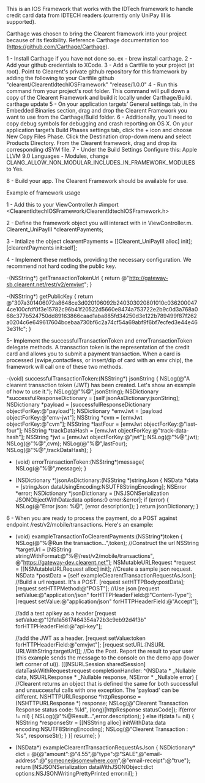 This is an IOS Framework that works with the IDTech framework to handle credit card data from IDTECH readers (currently only UniPay III is supported).

Carthage was chosen to bring the Clearent framework into your project because of its flexibility.  Reference Carthage documentation too (https://github.com/Carthage/Carthage).

1 - Install Carthage if you have not done so. ex - brew install carthage.
2 - Add your github credentials to XCode.
3 - Add a Cartfile to your project (at root). Point to Clearent's private github repository for this framework by adding the following to your Cartfile
    github "clearent/ClearentIdtechIOSFramework" "release/1.0.0"
4 - Run this command from your project's root folder. This command will pull down a copy of the Clearent Framework and build it locally under Carthage/Build. 
    carthage update
5 - On your application targets’ General settings tab, in the Embedded Binaries section, drag and drop the Clearent Framework you want to use from the Carthage/Build folder.
6 - Additionally, you'll need to copy debug symbols for debugging and crash reporting on OS X.
    On your application target’s Build Phases settings tab, click the + icon and choose New Copy Files Phase.
    Click the Destination drop-down menu and select Products Directory.
    From the Clearent framework, drag and drop its corresponding dSYM file.
7 - Under the Build Settings Configure this: Apple LLVM 9.0 Languages - Modules, change CLANG_ALLOW_NON_MODULAR_INCLUDES_IN_FRAMEWORK_MODULES to Yes.

8 - Build your app. The Clearent Framework should be available for use.

Example of framework usage 

1 - Add this to your ViewController.h
#import <ClearentIdtechIOSFramework/ClearentIdtechIOSFramework.h>

2 - Define the framework object you will interact with in ViewController.m.
Clearent_UniPayIII *clearentPayments;

3 - Intialize the object
clearentPayments = [[Clearent_UniPayIII alloc]  init];
[clearentPayments init:self];

4 - Implement these methods, providing the necessary configuration. We recommend not hard coding the public key. 

-(NSString*) getTransactionTokenUrl {
    return @"http://gateway-sb.clearent.net/rest/v2/emvjwt";
}

-(NSString*) getPublicKey {
return @"307a301406072a8648ce3d020106092b240303020801010c0362000474ce100cfdf0f3e15782c96b41f20522d5660e8474a753722e2b9c0d3a768a068c377b524750dd89163866caad1aba885fd34250d3e122b789499f87f262a0204c6e649617604bcebaa730bf6c2a74cf54a69abf9f6bf7ecfed3e44e463e31fc";
}

5- Implement the successfulTransactionToken and errorTransactionToken delegate methods. A transaction token is the representation of the credit card and allows you to submit a payment transaction.
When a card is processed (swipe,contactless, or insert/dip of card with an emv chip), the framework will call one of these two methods.

-(void) successfulTransactionToken:(NSString*) jsonString {
    NSLog(@"A clearent transaction token (JWT) has been created. Let's show an example of how to use it.");
    NSLog(@"%@",jsonString);
    NSDictionary *successfulResponseDictionary = [self jsonAsDictionary:jsonString];
    NSDictionary *payload = [successfulResponseDictionary objectForKey:@"payload"];
    NSDictionary *emvJwt = [payload objectForKey:@"emv-jwt"];
    NSString *cvm = [emvJwt objectForKey:@"cvm"];
    NSString *lastFour = [emvJwt objectForKey:@"last-four"];
    NSString *trackDataHash = [emvJwt objectForKey:@"track-data-hash"];
    NSString *jwt = [emvJwt objectForKey:@"jwt"];
    NSLog(@"%@",jwt);
    NSLog(@"%@",cvm); 
    NSLog(@"%@",lastFour); 
    NSLog(@"%@",trackDataHash);
}

- (void) errorTransactionToken:(NSString*)message{
    NSLog(@"%@",message);
}

- (NSDictionary *)jsonAsDictionary:(NSString *)stringJson {
    NSData *data = [stringJson dataUsingEncoding:NSUTF8StringEncoding];
    NSError *error;
    NSDictionary *jsonDictionary = [NSJSONSerialization JSONObjectWithData:data
    options:0
    error:&error];
    if (error) {
        NSLog(@"Error json: %@", [error description]);
    }
return jsonDictionary;
}

6 - When you are ready to process the payment, do a POST against endpoint /rest/v2/mobile/transactions. Here's an example:

- (void) exampleTransactionToClearentPayments:(NSString*)token {
    NSLog(@"%@Run the transaction...",token);
    //Construct the url
    NSString *targetUrl = [NSString stringWithFormat:@"%@/rest/v2/mobile/transactions", @"https://gateway-dev.clearent.net"];
    NSMutableURLRequest *request = [[NSMutableURLRequest alloc] init];
    //Create a sample json request.
    NSData *postData = [self exampleClearentTransactionRequestAsJson];
    //Build a url request. It's a POST.
    [request setHTTPBody:postData];
    [request setHTTPMethod:@"POST"];
    //Use json
    [request setValue:@"application/json" forHTTPHeaderField:@"Content-Type"];
    [request setValue:@"application/json" forHTTPHeaderField:@"Accept"];

    //add a test apikey as a header
    [request setValue:@"12fa1a5617464354a72b3c9eb92d4f3b" forHTTPHeaderField:@"api-key"];

    //add the JWT as a header.
    [request setValue:token forHTTPHeaderField:@"emvjwt"];
    [request setURL:[NSURL URLWithString:targetUrl]];
    //Do the Post. Report the result to your user (this example sends the message to the console on the demo app (lower left corner of ui)).
    [[[NSURLSession sharedSession] dataTaskWithRequest:request completionHandler:
    ^(NSData * _Nullable data,
    NSURLResponse * _Nullable response,
    NSError * _Nullable error) {
    //Clearent returns an object that is defined the same for both successful and unsuccessful calls with one exception. The 'payload' can be different.
    NSHTTPURLResponse *httpResponse = (NSHTTPURLResponse *) response;
    NSLog(@"Clearent Transaction Response status code: %ld", (long)[httpResponse statusCode]);
    if(error != nil) {
       NSLog(@"%@Result...",error.description);
    } else if(data != nil) {
        NSString *responseStr = [[NSString alloc] initWithData:data encoding:NSUTF8StringEncoding];
        NSLog(@"Clearent Transaction : %s", responseStr);
    }
}] resume];
}

- (NSData*) exampleClearentTransactionRequestAsJson {
    NSDictionary* dict = @{@"amount":@"4.55",@"type":@"SALE",@"email-address":@"someone@somewhere.com",@"email-receipt":@"true"};
    return [NSJSONSerialization dataWithJSONObject:dict
    options:NSJSONWritingPrettyPrinted error:nil];
}
